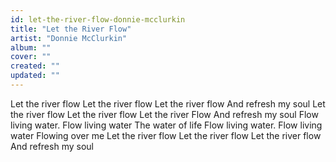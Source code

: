 ```yaml
---
id: let-the-river-flow-donnie-mcclurkin
title: "Let the River Flow"
artist: "Donnie McClurkin"
album: ""
cover: ""
created: ""
updated: ""
---
```


Let the river flow
Let the river flow
Let the river flow
And refresh my soul
Let the river flow
Let the river flow
Let the river Flow
And refresh my soul
Flow living water. Flow living water
The water of life
Flow living water. Flow living water
Flowing over me
Let the river flow
Let the river flow
Let the river flow
And refresh my soul